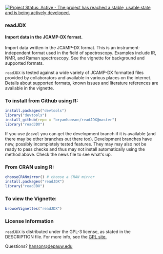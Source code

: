 [![Project Status: Active - The project has reached a stable, usable state and is being actively developed.](http://www.repostatus.org/badges/latest/active.svg)](http://www.repostatus.org/#active)

### readJDX
#### Import data in the JCAMP-DX format.

Import data written in the JCAMP-DX format. This is an instrument-independent format used in the field of spectroscopy. Examples include IR, NMR, and Raman spectroscopy. See the vignette for background and supported formats.

`readJDX` is tested against a wide variety of JCAMP-DX formatted files provided by collaborators and available in various places on the internet. Details about supported formats, known issues and literature references are available in the vignette.

### To install from Github using R:

````r
install.packages("devtools")
library("devtools")
install_github(repo = "bryanhanson/readJDX@master")
library("readJDX")
````
If you use `@devel` you can get the development branch if it is available (and there may be other branches out there too).  Development branches have new, possibly incompletely tested features.  They may may also not be ready to pass checks and thus may not install automatically using the method above.  Check the news file to see what's up.

### From CRAN using R:

````r
chooseCRANmirror() # choose a CRAN mirror
install.packages("readJDX")
library("readJDX")
````

### To view the Vignette:

````r
browseVignettes("readJDX")
````
### License Information

`readJDX` is distributed under the GPL-3 license, as stated in the DESCRIPTION file.  For more info, see the [GPL site.](https://gnu.org/licenses/gpl.html)

Questions?  hanson@depauw.edu
